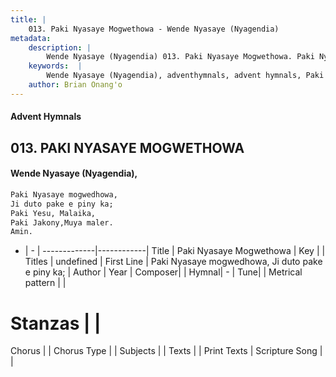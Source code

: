 ```yaml
---
title: |
    013. Paki Nyasaye Mogwethowa - Wende Nyasaye (Nyagendia)
metadata:
    description: |
        Wende Nyasaye (Nyagendia) 013. Paki Nyasaye Mogwethowa. Paki Nyasaye mogwedhowa, Ji duto pake e piny ka; Paki Yesu, Malaika, Paki Jakony,Muya maler. Amin.  
    keywords:  |
        Wende Nyasaye (Nyagendia), adventhymnals, advent hymnals, Paki Nyasaye Mogwethowa, Paki Nyasaye mogwedhowa, Ji duto pake e piny ka;. 
    author: Brian Onang'o
---
```


#### Advent Hymnals
## 013. PAKI NYASAYE MOGWETHOWA
####  Wende Nyasaye (Nyagendia),

```txt
Paki Nyasaye mogwedhowa,
Ji duto pake e piny ka;
Paki Yesu, Malaika,
Paki Jakony,Muya maler.
Amin.


```

- |   -  |
-------------|------------|
Title | Paki Nyasaye Mogwethowa |
Key |  |
Titles | undefined |
First Line | Paki Nyasaye mogwedhowa, Ji duto pake e piny ka; |
Author | 
Year | 
Composer| |
Hymnal|  - |
Tune|  |
Metrical pattern | |
# Stanzas |  |
Chorus |  |
Chorus Type |  |
Subjects | |
Texts |  |
Print Texts | 
Scripture Song |  |
    
